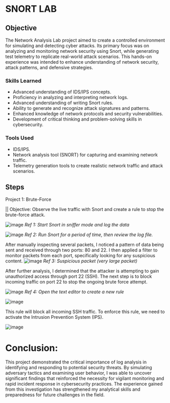 # SNORT LAB

## Objective

The Network Analysis Lab project aimed to create a controlled environment for simulating and detecting cyber attacks. Its primary focus was on analyzing and monitoring network security using Snort, while generating test telemetry to replicate real-world attack scenarios. This hands-on experience was intended to enhance understanding of network security, attack patterns, and defensive strategies.


### Skills Learned

- Advanced understanding of IDS/IPS concepts.
- Proficiency in analyzing and interpreting network logs.
- Advanced understanding of writing Snort rules.
- Ability to generate and recognize attack signatures and patterns.
- Enhanced knowledge of network protocols and security vulnerabilities.
- Development of critical thinking and problem-solving skills in cybersecurity.

### Tools Used

- IDS/IPS.
- Network analysis tool (SNORT) for capturing and examining network traffic.
- Telemetry generation tools to create realistic network traffic and attack scenarios.

## Steps
Project 1: Brute-Force  

||  Objective: Observe the live traffic with Snort and create a rule to stop the brute-force attack. 

![image](https://github.com/user-attachments/assets/6cd4d4cc-ad55-47a5-baad-1507cedc1cd9)
*Ref 1: Start Snort in sniffer mode and log the data*

![image](https://github.com/user-attachments/assets/073e77c9-1a55-4a24-9084-f41bf54a2955)
*Ref 2: Run Snort for a period of time, then review the log file.*

After manually inspecting several packets, I noticed a pattern of data being sent and received through two ports: 80 and 22. I then applied a filter to monitor packets from each port, specifically looking for any suspicious content.
![image](https://github.com/user-attachments/assets/298dabd2-601c-4cbc-b717-09a783fbf427)
*Ref 3: Suspicious packet (very large packet)*

After further analysis, I determined that the attacker is attempting to gain unauthorized access through port 22 (SSH). The next step is to block incoming traffic on port 22 to stop the ongoing brute force attempt.

![image](https://github.com/user-attachments/assets/5e79284c-69f7-4d09-921b-3de3089bec01)
*Ref 4: Open the text editor to create a new rule*

![image](https://github.com/user-attachments/assets/07b51c0f-55ed-47e1-ae2c-328a4cb52492)

This rule will block all incoming SSH traffic. To enforce this rule, we need to activate the Intrusion Prevention System (IPS).

![image](https://github.com/user-attachments/assets/966ab1ff-7761-4af2-8888-b7c99f3fd527)


# Conclusion: 
This project demonstrated the critical importance of log analysis in identifying and responding to potential security threats. By simulating adversary tactics and examining user behavior, I was able to uncover significant findings that reinforced the necessity for vigilant monitoring and rapid incident response in cybersecurity practices. The experience gained from this investigation has strengthened my analytical skills and preparedness for future challenges in the field.

